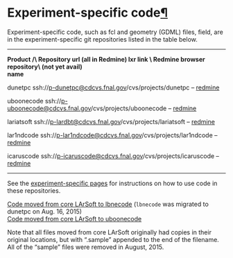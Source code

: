 Experiment-specific code[¶](#Experiment-specific-code)
======================================================

Experiment-specific code, such as fcl and geometry (GDML) files, field, are in the experiment-specific git repositories listed in the table below.

  -------------- ------------------------------------------------------------------------------------------------- ------------------ --------------------------------------------------------------------------
  **Product /\   **Repository url (all in Redmine)**                                                               lxr link \         Redmine browser
  repository\                                                                                                       (not yet avail)   
  name**                                                                                                                              

  dunetpc        ssh://[p-dunetpc@cdcvs.fnal.gov](mailto:p-dunetpc@cdcvs.fnal.gov)/cvs/projects/dunetpc            –                  [redmine](https://cdcvs.fnal.gov/redmine/projects/dunetpc/repository)

  uboonecode     ssh://[p-uboonecode@cdcvs.fnal.gov](mailto:p-uboonecode@cdcvs.fnal.gov)/cvs/projects/uboonecode   –                  [redmine](https://cdcvs.fnal.gov/redmine/projects/uboonecode/repository)

  lariatsoft     ssh://[p-lardbt@cdcvs.fnal.gov](mailto:p-lardbt@cdcvs.fnal.gov)/cvs/projects/lariatsoft           –                  [redmine](https://cdcvs.fnal.gov/redmine/projects/lardbt/repository)

  lar1ndcode     ssh://[p-lar1ndcode@cdcvs.fnal.gov](mailto:p-lar1ndcode@cdcvs.fnal.gov)/cvs/projects/lar1ndcode   –                  [redmine](https://cdcvs.fnal.gov/redmine/projects/lar1ndcode/repository)

  icaruscode     ssh://[p-icaruscode@cdcvs.fnal.gov](mailto:p-icaruscode@cdcvs.fnal.gov)/cvs/projects/icaruscode   –                  [redmine](https://cdcvs.fnal.gov/redmine/projects/icaruscode/repository)
  -------------- ------------------------------------------------------------------------------------------------- ------------------ --------------------------------------------------------------------------

See the [experiment-specific pages](https://cdcvs.fnal.govQuick_Links) for instructions on how to use code in these repositories.

[Code moved from core LArSoft to lbnecode](_Code_moved_from_core_LArSoft_to_lbnecode_) (`lbnecode` was migrated to dunetpc on Aug. 16, 2015)\
[Code moved from core LArSoft to uboonecode](_Code_moved_from_core_LArSoft_to_uboonecode_)

Note that all files moved from core LArSoft originally had copies in their original locations, but with “.sample” appended to the end of the filename. All of the “sample” files were removed in August, 2015.

